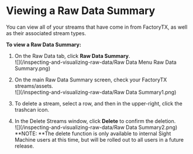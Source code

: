 # Viewing a Raw Data Summary

You can view all of your streams that have come in from FactoryTX, as well as their associated stream types.

**To view a Raw Data Summary:**

1. On the Raw Data tab, click **Raw Data Summary**.  
   ![](/inspecting-and-visualizing-raw-data/Raw Data Menu Raw Data Summary.png)

2. On the main Raw Data Summary screen, check your FactoryTX streams/assets.  
   ![](/inspecting-and-visualizing-raw-data/Raw Data Summary1.png)

3. To delete a stream, select a row, and then in the upper-right, click the trashcan icon.

4. In the Delete Streams window, click **Delete** to confirm the deletion.  
   ![](/inspecting-and-visualizing-raw-data/Raw Data Summary2.png)  
   **NOTE: **The delete function is only available to internal Sight Machine users at this time, but will be rolled out to all users in a future release.



